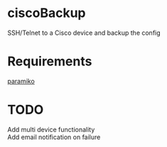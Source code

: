 # ciscoBackup
SSH/Telnet to a Cisco device and backup the config  

# Requirements

[paramiko](http://www.paramiko.org/)
  

# TODO

Add multi device functionality   
Add email notification on failure
